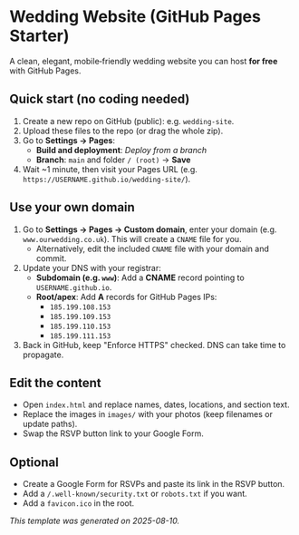 # Wedding Website (GitHub Pages Starter)

A clean, elegant, mobile‑friendly wedding website you can host **for free** with GitHub Pages.

## Quick start (no coding needed)
1. Create a new repo on GitHub (public): e.g. `wedding-site`.
2. Upload these files to the repo (or drag the whole zip).
3. Go to **Settings → Pages**:
   - **Build and deployment**: *Deploy from a branch*
   - **Branch**: `main` and folder `/ (root)` → **Save**
4. Wait ~1 minute, then visit your Pages URL (e.g. `https://USERNAME.github.io/wedding-site/`).

## Use your own domain
1. Go to **Settings → Pages → Custom domain**, enter your domain (e.g. `www.ourwedding.co.uk`). This will create a `CNAME` file for you.
   - Alternatively, edit the included `CNAME` file with your domain and commit.
2. Update your DNS with your registrar:
   - **Subdomain (e.g. `www`)**: Add a **CNAME** record pointing to `USERNAME.github.io`.
   - **Root/apex**: Add **A** records for GitHub Pages IPs:
     - `185.199.108.153`
     - `185.199.109.153`
     - `185.199.110.153`
     - `185.199.111.153`
3. Back in GitHub, keep "Enforce HTTPS" checked. DNS can take time to propagate.

## Edit the content
- Open `index.html` and replace names, dates, locations, and section text.
- Replace the images in `images/` with your photos (keep filenames or update paths).
- Swap the RSVP button link to your Google Form.

## Optional
- Create a Google Form for RSVPs and paste its link in the RSVP button.
- Add a `/.well-known/security.txt` or `robots.txt` if you want.
- Add a `favicon.ico` in the root.

_This template was generated on 2025-08-10._
